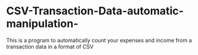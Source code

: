 # CSV-Transaction-Data-automatic-manipulation-
This is a program to automatically count your expenses and income from a transaction data in a format of CSV
